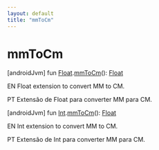 ```yaml
---
layout: default
title: "mmToCm"
---
```


# mmToCm

[androidJvm]
fun [Float](https://kotlinlang.org/api/core/kotlin-stdlib/kotlin/-float/index.html).[mmToCm](mm-to-cm.md)(): [Float](https://kotlinlang.org/api/core/kotlin-stdlib/kotlin/-float/index.html)

EN Float extension to convert MM to CM.

PT Extensão de Float para converter MM para CM.

[androidJvm]
fun [Int](https://kotlinlang.org/api/core/kotlin-stdlib/kotlin/-int/index.html).[mmToCm](mm-to-cm.md)(): [Float](https://kotlinlang.org/api/core/kotlin-stdlib/kotlin/-float/index.html)

EN Int extension to convert MM to CM.

PT Extensão de Int para converter MM para CM.